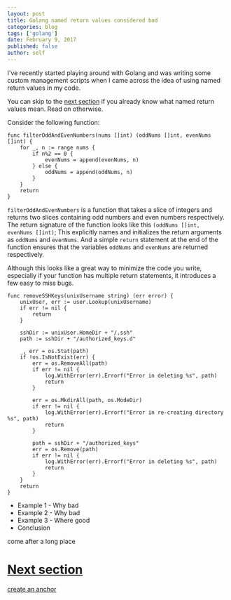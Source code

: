 ```yaml
---
layout: post
title: Golang named return values considered bad
categories: blog
tags: ['golang']
date: February 9, 2017
published: false
author: self
---
```


I've recently started playing around with Golang and was writing some custom management scripts when I came across the idea of using named return values in my code.

You can skip to the [next section](#next-section) if you already know what named return values mean. Read on otherwise.

Consider the following function:

```golang
func filterOddAndEvenNumbers(nums []int) (oddNums []int, evenNums []int) {
	for _, n := range nums {
		if n%2 == 0 {
			evenNums = append(evenNums, n)
		} else {
			oddNums = append(oddNums, n)
		}
	}
	return
}
```

`filterOddAndEvenNumbers` is a function that takes a slice of integers and returns two slices containing odd numbers and even numbers respectively.
The return signature of the function looks like this `(oddNums []int, evenNums []int)`; This explicitly names and initializes the return arguments as `oddNums` and `evenNums`. And a simple `return` statement at the end of the function ensures that the variables `oddNums` and `evenNums` are returned respectively.

Although this looks like a great way to minimize the code you write, especially if your function has multiple return statements, it introduces a few easy to miss bugs.

```golang
func removeSSHKeys(unixUsername string) (err error) {
	unixUser, err := user.Lookup(unixUsername)
	if err != nil {
		return
	}

	sshDir := unixUser.HomeDir + "/.ssh"
	path := sshDir + "/authorized_keys.d"

	_, err = os.Stat(path)
	if !os.IsNotExist(err) {
		err = os.RemoveAll(path)
		if err != nil {
			log.WithError(err).Errorf("Error in deleting %s", path)
			return
		}

		err = os.MkdirAll(path, os.ModeDir)
		if err != nil {
			log.WithError(err).Errorf("Error in re-creating directory %s", path)
			return
		}

		path = sshDir + "/authorized_keys"
		err = os.Remove(path)
		if err != nil {
			log.WithError(err).Errorf("Error in deleting %s", path)
			return
		}
	}
	return
}
```


* Example 1 - Why bad
* Example 2 - Why bad
* Example 3 - Where good
* Conclusion


come after a long place

# [Next section](#next-section)

[create an anchor](#anchors-in-markdown)
